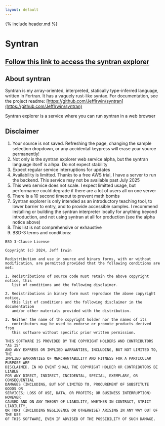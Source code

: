```yaml
---
layout: default
---
```


<link rel="shortcut icon" type="image/png" href="favicon.png">

{% include header.md %}
<script>
	document.getElementById("syntran").className = " active";
</script>

# Syntran

## [Follow this link to access the syntran explorer]({{site.url}}/syntran-explorer)

## About syntran

Syntran is my array-oriented, interpreted, statically type-inferred language,
written in Fortran.  It has a vaguely rust-like syntax.  For documentation, see
the project readme:
[https://github.com/JeffIrwin/syntran](https://github.com/JeffIrwin/syntran)

Syntran explorer is a service where you can run syntran in a web browser

## Disclaimer

1. Your source is not saved. Refreshing the page, changing the sample selection
   dropdown, or any accidental keypress will erase your source permanently!
2. Not only is the syntran explorer web service alpha, but the syntran language
   itself is alhpa.  Do not expect stability
3. Expect regular service interruptions for updates
5. Availability is limitted.  Thanks to a free AWS trial, I have a server to run
   the backend.  This service may not be available past July 2025
6. This web service does not scale.  I expect limitted usage, but performance
   could degrade if there are a lot of users all on one server
7. There is a 10 second timeout to prevent math bombs
8. Syntran explorer is only intended as an introductory teaching tool, to lower
   barrier to entry, and to provide accessible samples.  I recommend installing
   or building the syntran interpreter locally for anything beyond introduction,
   and not using syntran at all for production (see the alpha notice above)
9. This list is not comprehensive or exhaustive
10. BSD-3 terms and conditions:

```
BSD 3-Clause License

Copyright (c) 2024, Jeff Irwin

Redistribution and use in source and binary forms, with or without
modification, are permitted provided that the following conditions are met:

1. Redistributions of source code must retain the above copyright notice, this
   list of conditions and the following disclaimer.

2. Redistributions in binary form must reproduce the above copyright notice,
   this list of conditions and the following disclaimer in the documentation
   and/or other materials provided with the distribution.

3. Neither the name of the copyright holder nor the names of its
   contributors may be used to endorse or promote products derived from
   this software without specific prior written permission.

THIS SOFTWARE IS PROVIDED BY THE COPYRIGHT HOLDERS AND CONTRIBUTORS "AS IS"
AND ANY EXPRESS OR IMPLIED WARRANTIES, INCLUDING, BUT NOT LIMITED TO, THE
IMPLIED WARRANTIES OF MERCHANTABILITY AND FITNESS FOR A PARTICULAR PURPOSE ARE
DISCLAIMED. IN NO EVENT SHALL THE COPYRIGHT HOLDER OR CONTRIBUTORS BE LIABLE
FOR ANY DIRECT, INDIRECT, INCIDENTAL, SPECIAL, EXEMPLARY, OR CONSEQUENTIAL
DAMAGES (INCLUDING, BUT NOT LIMITED TO, PROCUREMENT OF SUBSTITUTE GOODS OR
SERVICES; LOSS OF USE, DATA, OR PROFITS; OR BUSINESS INTERRUPTION) HOWEVER
CAUSED AND ON ANY THEORY OF LIABILITY, WHETHER IN CONTRACT, STRICT LIABILITY,
OR TORT (INCLUDING NEGLIGENCE OR OTHERWISE) ARISING IN ANY WAY OUT OF THE USE
OF THIS SOFTWARE, EVEN IF ADVISED OF THE POSSIBILITY OF SUCH DAMAGE.
```

